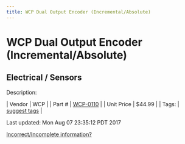 ```yaml
---
title: WCP Dual Output Encoder (Incremental/Absolute)
---
```


# WCP Dual Output Encoder (Incremental/Absolute)
## Electrical / Sensors
Description: 	 

| Vendor | WCP | 
| Part # | [WCP-0110](http://www.wcproducts.net/WCP-0110) | 
| Unit Price | $44.99 | 
| Tags: | [suggest tags](https://docs.google.com/forms/d/e/1FAIpQLSeWyY8v3RgOty-MyWmh9U0iivNYN_molChYyS-0U-o-kOAv_g/viewform) | 

Last updated: Mon Aug 07 23:35:12 PDT 2017

 [Incorrect/Incomplete information?](https://docs.google.com/forms/d/e/1FAIpQLSeWyY8v3RgOty-MyWmh9U0iivNYN_molChYyS-0U-o-kOAv_g/viewform)